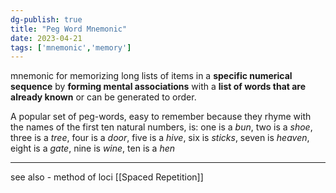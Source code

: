 ```yaml
---
dg-publish: true
title: "Peg Word Mnemonic"
date: 2023-04-21
tags: ['mnemonic','memory']
---
```

mnemonic for memorizing long lists of items in a **specific numerical sequence** by **forming mental associations** with a **list of words that are already known** or can be generated to order. 

A popular set of peg-words, easy to remember because they rhyme with the names of the first ten natural numbers, is: 
one is a _bun_, 
two is a _shoe_, 
three is a _tree_, 
four is a _door_, 
five is a _hive_, 
six is _sticks_,
seven is _heaven_, 
eight is a _gate_, 
nine is _wine_, 
ten is a _hen_

---

see also - method of loci 
[[Spaced Repetition]]
